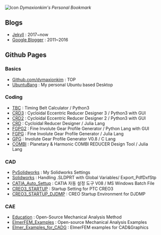 
![Icon](https://cloud.githubusercontent.com/assets/12775748/11586554/45bf4fd6-9ab7-11e5-91af-481ada800b23.png)  _Dymaxionkim's Personal Bookmark_

## Blogs
* [Jekyll](https://dymaxionkim.github.io/beautiful-jekyll/) : 2017~now
* [Google Blogger](http://dymaxionkim.blogspot.kr) : 2011~2016

## Github Pages

### Basics
* [Github.com/dymaxionkim](https://github.com/dymaxionkim) : TOP
* [UbuntuBang](http://dymaxionkim.github.io/UbuntuBang/mdwiki_UbuntuBang/index.html) : My personal Ubuntu based Desktop

### Coding
* [TBC](https://github.com/dymaxionkim/TBC) : Timing Belt Calculator / Python3
* [CRD3](https://github.com/dymaxionkim/CRD3) : Cycloidal Eccentric Reducer Designer 3 / Python3 with GUI
* [CRD2](https://github.com/dymaxionkim/CRD2) : Cycloidal Eccentric Reducer Designer 2 / Python3 with GUI
* [CRD](https://github.com/dymaxionkim/CRD) : Cycloidal Reducer Designer / Julia Lang
* [FGPG2](https://github.com/dymaxionkim/FGPG2) : Fine Involute Gear Profile Generator / Python Lang with GUI
* [FGPG](http://dymaxionkim.github.io/FGPG/) : Fine Involute Gear Profile Generator / Julia Lang
* [GPG](http://dymaxionkim.github.io/GPG/) : Involute Gear Profile Generator V0.8 / C Lang
* [COMBI](http://dymaxionkim.github.io/COMBI/) : Planetary & Harmonic COMBI REDUCER Design Tool / Julia Lang

### CAD
* [PySolidworks](https://github.com/dymaxionkim/PySolidworks) : My Solidworks Settings
* [Solidworks](https://github.com/dymaxionkim/SOLIDWORKS) : Handling .SLDPRT with Global Variables/ Export_PdfDxfStp
* [CATIA_Auto_Settup](http://dymaxionkim.github.io/CATIA_Auto_Settup/) : CATIA 자동 설정 도구 V08 / MS Windows Batch File
* [CREO3_STARTUP](http://dymaxionkim.github.io/CREO3_STARTUP/) : Startup Setting for PTC CREO3
* [CREO3_STARTUP_DJDMP](https://dymaxionkim.github.io/CREO3_STARTUP_DJDMP/) : CREO Startup Environment for DJDMP

### CAE
* [Education](https://dymaxionkim.github.io/Education/index.html) : Open-Source Mechanical Analysis Method
* [ElmerFEM_Examples](http://dymaxionkim.github.io/ElmerFEM_Examples/) : Open-source Mechanical Analysis Examples
* [Elmer_Examples_for_CADG](https://dymaxionkim.github.io/Elmer_Examples_for_CADG/) : ElmerFEM examples for CAD&Graphics




